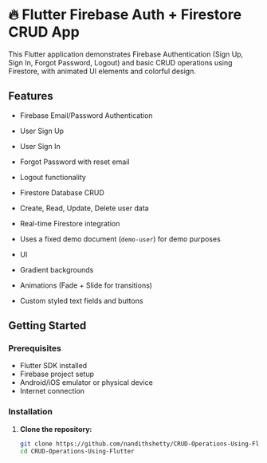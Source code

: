 # 🔥 Flutter Firebase Auth + Firestore CRUD App

This Flutter application demonstrates Firebase Authentication (Sign Up, Sign In, Forgot Password, Logout) and basic CRUD operations using Firestore, with animated UI elements and colorful design.

##  Features

-  Firebase Email/Password Authentication
  - User Sign Up
  - User Sign In
  - Forgot Password with reset email
  - Logout functionality

-  Firestore Database CRUD
  - Create, Read, Update, Delete user data
  - Real-time Firestore integration
  - Uses a fixed demo document (`demo-user`) for demo purposes

-  UI
  - Gradient backgrounds
  - Animations (Fade + Slide for transitions)
  - Custom styled text fields and buttons

##  Getting Started

### Prerequisites

- Flutter SDK installed
- Firebase project setup
- Android/iOS emulator or physical device
- Internet connection

### Installation

1. **Clone the repository:**
   ```bash
   git clone https://github.com/nandithshetty/CRUD-Operations-Using-Flutter.git
   cd CRUD-Operations-Using-Flutter
